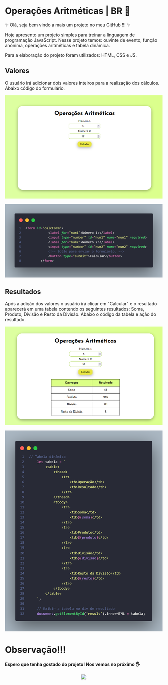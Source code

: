 # Operações Aritméticas | BR 🧮
✨ Olá, seja bem vindo a mais um projeto no meu GitHub !!! ✨

Hoje apresento um projeto simples para treinar a linguagem de programação JavaScript. Nesse projeto temos: ouvinte de evento, função anônima, operações aritméticas e tabela dinâmica.

Para a elaboração do projeto foram utilizados: HTML, CSS e JS.

## Valores
O usuário irá adicionar dois valores inteiros para a realização dos cálculos.
Abaixo código do formulário.

<img src="./assets/img/img-1.png"><br>

<img src="./assets/img/img-3.png">

## Resultados
Após a adição dos valores o usuário irá clicar em "Calcular" e o resultado aparecerá em uma tabela contendo os seguintes resultados: Soma, Produto, Divisão e Resto da Divisão.
Abaixo o código da tabela e ação do resultado.

<img src="./assets/img/img-2.png"><br>

<img src="./assets/img/img-4.png"><br>

# Observação!!!
#### Espero que tenha gostado do projeto! Nos vemos no próximo 🖐<br>
<div align="center">
<img  src="https://images.pond5.com/animated-studying-lo-fi-background-footage-234502952_iconl.jpeg">
</div>
